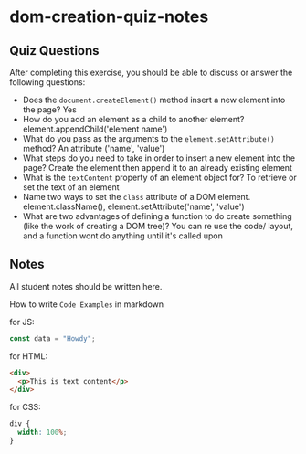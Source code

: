 # dom-creation-quiz-notes

## Quiz Questions

After completing this exercise, you should be able to discuss or answer the following questions:

- Does the `document.createElement()` method insert a new element into the page?
  Yes
- How do you add an element as a child to another element?
  element.appendChild('element name')
- What do you pass as the arguments to the `element.setAttribute()` method?
  An attribute ('name', 'value')
- What steps do you need to take in order to insert a new element into the page?
  Create the element then append it to an already existing element
- What is the `textContent` property of an element object for?
  To retrieve or set the text of an element
- Name two ways to set the `class` attribute of a DOM element.
element.className(), element.setAttribute('name', 'value')
- What are two advantages of defining a function to do create something (like the work of creating a DOM tree)?
  You can re use the code/ layout, and a function wont do anything until it's called upon

## Notes

All student notes should be written here.


How to write `Code Examples` in markdown

for JS:

```javascript
const data = "Howdy";
```

for HTML:

```html
<div>
  <p>This is text content</p>
</div>
```

for CSS:

```css
div {
  width: 100%;
}
```
